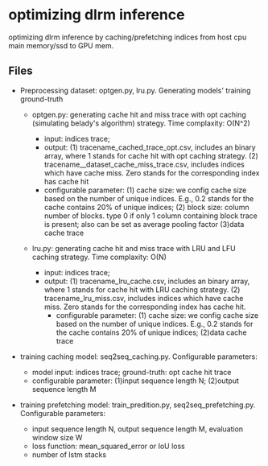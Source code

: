 # optimizing dlrm inference

optimizing dlrm inference by caching/prefetching indices from host cpu main memory/ssd to GPU mem.

## Files
 - Preprocessing dataset: optgen.py, lru.py. Generating models' training ground-truth
    - optgen.py: generating cache hit and miss trace with opt caching (simulating belady's algorithm) strategy. Time complaxity: O(N^2) 
      - input: indices trace; 
      - output: (1) tracename_cached_trace_opt.csv, includes an binary array, where 1 stands for cache hit with opt caching strategy. (2) tracename__dataset_cache_miss_trace.csv, includes indices which have cache miss. Zero stands for the corresponding index has cache hit
      - configurable parameter: (1) cache size: we config cache size based on the number of unique indices. E.g., 0.2 stands for the cache contains 20% of unique indices; (2) block size: column number of blocks. type 0 if only 1 column containing block trace is present; also can be set as average pooling factor (3)data cache trace


    - lru.py: generating cache hit and miss trace with LRU and LFU caching strategy. Time complaxity: O(N) 
      - input: indices trace; 
      - output: (1) tracename_lru_cache.csv, includes an binary array, where 1 stands for cache hit with LRU caching strategy. (2) tracename_lru_miss.csv, includes indices which have cache miss. Zero stands for the corresponding index has cache hit.
        - configurable parameter: (1) cache size: we config cache size based on the number of unique indices. E.g., 0.2 stands for the cache contains 20% of unique indices; (2)data cache trace

 - training caching model: seq2seq_caching.py. Configurable parameters:
   - model input: indices trace; ground-truth: opt cache hit trace
   - configurable parameter: (1)input sequence length N; (2)output sequence length M

 - training prefetching model: train_predition.py, seq2seq_prefetching.py. Configurable parameters:
   - input sequence length N, output sequence length M, evaluation window size W
   - loss function: mean_squared_error or IoU loss
   - number of lstm stacks
